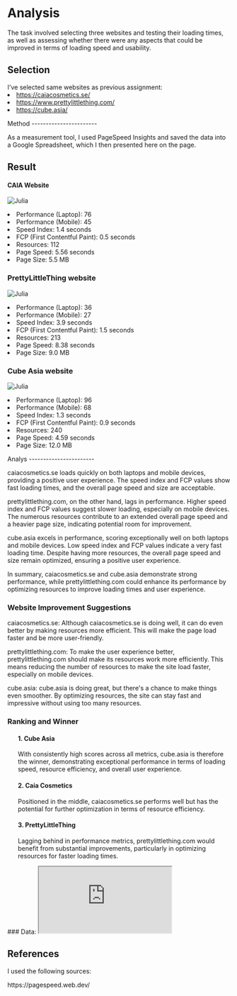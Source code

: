 Analysis
=======================
<p></p>

The task involved selecting three websites and testing their loading times, as well as assessing whether there were any aspects that could be improved in terms of loading speed and usability. 

Selection
-----------------------
<p></p>
I've selected same websites as previous assignment:

<li><a href="https://caiacosmetics.se/">https://caiacosmetics.se/</a></li>
<li><a href="https://www.prettylittlething.com/">https://www.prettylittlething.com/</a></li>
<li><a href="https://cube.asia/">https://cube.asia/</a></li>

<p></p>
Method
-----------------------
<p></p>

As a measurement tool, I used PageSpeed Insights and saved the data into a Google Spreadsheet, which I then presented here on the page.

Result
-----------------------
<p>
<h4>CAIA Website</h4>
</p>


![Julia](%assets_url%/img/caia.png)




<li>Performance (Laptop): 76</li>

<li>Performance (Mobile): 45</li>

<li>Speed Index: 1.4 seconds</li>

<li>FCP (First Contentful Paint): 0.5 seconds</li>

<li>Resources: 112</li>

<li>Page Speed: 5.56 seconds</li>

<li>Page Size: 5.5 MB</li>



<p></p>

<h3>PrettyLittleThing website</h3>
<p></p>

![Julia](%assets_url%/img/plt.png)
<p></p>

<li>Performance (Laptop): 36</li>

<li>Performance (Mobile): 27</li>

<li>Speed Index: 3.9 seconds</li>

<li>FCP (First Contentful Paint): 1.5 seconds</li>

<li>Resources: 213</li>

<li>Page Speed: 8.38 seconds</li>

<li>Page Size: 9.0 MB</li>

<p></p>

<h3>Cube Asia website</h3>
<p></p>

![Julia](%assets_url%/img/cubeasia.png)
<p></p>
<li>Performance (Laptop): 96</li>

<li>Performance (Mobile): 68</li>

<li>Speed Index: 1.3 seconds</li>

<li>FCP (First Contentful Paint): 0.9 seconds</li>

<li>Resources: 240</li>

<li>Page Speed: 4.59 seconds</li>

<li>Page Size: 12.0 MB</li>


<p></p>
Analys
-----------------------

caiacosmetics.se loads quickly on both laptops and mobile devices, providing a positive user experience. The speed index and FCP values show fast loading times, and the overall page speed and size are acceptable.
<p></p>
prettylittlething.com, on the other hand, lags in performance. Higher speed index and FCP values suggest slower loading, especially on mobile devices. The numerous resources contribute to an extended overall page speed and a heavier page size, indicating potential room for improvement.
<p></p>
cube.asia excels in performance, scoring exceptionally well on both laptops and mobile devices. Low speed index and FCP values indicate a very fast loading time. Despite having more resources, the overall page speed and size remain optimized, ensuring a positive user experience.
<p></p>
In summary, caiacosmetics.se and cube.asia demonstrate strong performance, while prettylittlething.com could enhance its performance by optimizing resources to improve loading times and user experience.


<h3>Website Improvement Suggestions</h3>

caiacosmetics.se: Although caiacosmetics.se is doing well, it can do even better by making resources more efficient. This will make the page load faster and be more user-friendly.

prettylittlething.com: To make the user experience better, prettylittlething.com should make its resources work more efficiently. This means reducing the number of resources to make the site load faster, especially on mobile devices.

cube.asia: cube.asia is doing great, but there's a chance to make things even smoother. By optimizing resources, the site can stay fast and impressive without using too many resources.

<h3>Ranking and Winner</h3>

<ol><h4> 1. Cube Asia</h4> With consistently high scores across all metrics, cube.asia is therefore the winner, demonstrating exceptional performance in terms of loading speed, resource efficiency, and overall user experience.</ol>
<p></p>
<ol> <h4> 2. Caia Cosmetics</h4> Positioned in the middle, caiacosmetics.se performs well but has the potential for further optimization in terms of resource efficiency.</ol> 
<p></p>
<ol> <h4>3. PrettyLittleThing</h4> Lagging behind in performance metrics, prettylittlething.com would benefit from substantial improvements, particularly in optimizing resources for faster loading times.</ol> 
<p></p>
### Data:  
<iframe src="https://docs.google.com/spreadsheets/d/e/2PACX-1vQVxK5ZkZ27S8A9mKD0cXNUO6UXHQBHsHvdJVXsYkiDwZX0SbC_GNxvGwe_4VejjZDc_PMzXgQwhexU/pubhtml?gid=0&amp;single=true&amp;widget=true&amp;headers=false"></iframe>



References
-----------------------
I used the following sources:
<p></p>
https://pagespeed.web.dev/

